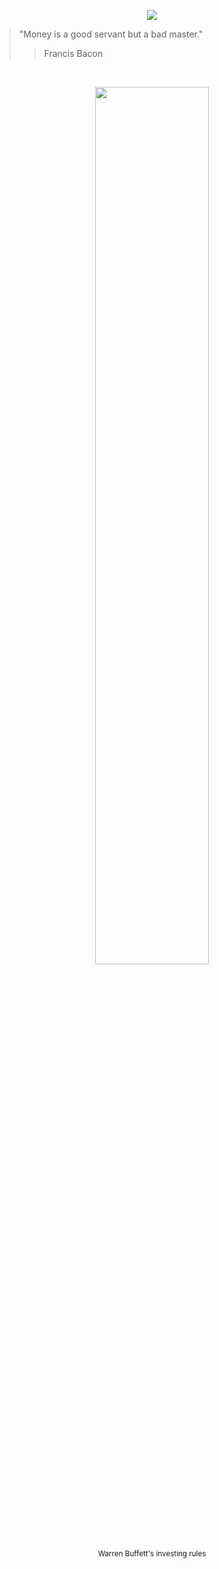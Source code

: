 <p align="center">
  <img src="https://capsule-render.vercel.app/api?type=waving&height=300&color=gradient&text=YM%20Investment&fontSize=50&fontAlignY=42&customColorList=24">
</p>

> "Money is a good servant but a bad master."
>> Francis Bacon

<br>

<p align="center">
  <img src="https://github.com/user-attachments/assets/7207358e-d454-4017-8002-0ed0cda3c896" width="60%">
  <br><sub>Warren Buffett's investing rules</sub>
</p>
